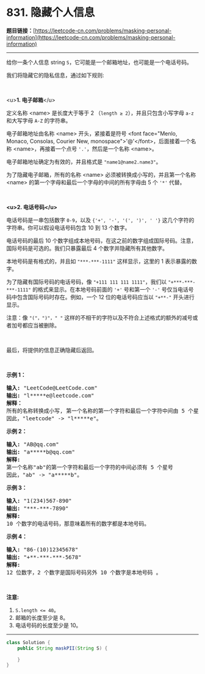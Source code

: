 # 831. 隐藏个人信息

**题目链接：**[https://leetcode-cn.com/problems/masking-personal-information](https://leetcode-cn.com/problems/masking-personal-information)

---

<div class="content__1Y2H">
 <div class="notranslate">
  <p>给你一条个人信息 string <code>S</code>，它可能是一个邮箱地址，也可能是一个电话号码。</p> 
  <p>我们将隐藏它的隐私信息，通过如下规则:</p> 
  <p>&nbsp;</p> 
  <p>&lt;u&gt;<strong>1. 电子邮箱</strong>&lt;/u&gt;</p> 
  <p>定义名称 &lt;name&gt; 是长度大于等于 2 （<code>length ≥ 2</code>），并且只包含小写字母 <code>a-z</code> 和大写字母 <code>A-Z</code> 的字符串。</p> 
  <p>电子邮箱地址由名称 &lt;name&gt; 开头，紧接着是符号 &lt;font face="Menlo, Monaco, Consolas, Courier New, monospace"&gt;<span style="">'@'</span>&lt;/font&gt;，后面接着一个名称 &lt;name&gt;，再接着一个点号 <code>'.'</code>，然后是一个名称 &lt;name&gt;。</p> 
  <p>电子邮箱地址确定为有效的，并且格式是 <code>"name1@name2.name3"</code>。</p> 
  <p>为了隐藏电子邮箱，所有的名称 &lt;name&gt; 必须被转换成小写的，并且第一个名称 &lt;name&gt; 的第一个字母和最后一个字母的中间的所有字母由 5 个 <code>'*'</code> 代替。</p> 
  <p>&nbsp;</p> 
  <p><strong>&lt;u&gt;2. 电话号码&lt;/u&gt;</strong></p> 
  <p>电话号码是一串包括数字&nbsp;<code>0-9</code>，以及 <code>{'+', '-', '(', ')', '&nbsp;'}</code> 这几个字符的字符串。你可以假设电话号码包含 10 到 13 个数字。</p> 
  <p>电话号码的最后 10 个数字组成本地号码，在这之前的数字组成国际号码。注意，国际号码是可选的。我们只暴露最后 4 个数字并隐藏所有其他数字。</p> 
  <p>本地号码是有格式的，并且如 <code>"***-***-1111"</code> 这样显示，这里的 1 表示暴露的数字。</p> 
  <p>为了隐藏有国际号码的电话号码，像&nbsp;<code>"+111 111 111 1111"</code>，我们以 <code>"+***-***-***-1111"</code> 的格式来显示。在本地号码前面的 <code>'+'</code> 号和第一个 <code>'-'</code> 号仅当电话号码中包含国际号码时存在。例如，一个 12 位的电话号码应当以 <code>"+**-"</code> 开头进行显示。</p> 
  <p>注意：像 <code>"("，")"，" "</code> 这样的不相干的字符以及不符合上述格式的额外的减号或者加号都应当被删除。</p> 
  <p>&nbsp;</p> 
  <p>最后，将提供的信息正确隐藏后返回。</p> 
  <p>&nbsp;</p> 
  <p><strong>示例 1：</strong></p> 
  <pre class="language-text"><strong>输入: </strong>"LeetCode@LeetCode.com"
<strong>输出: </strong>"l*****e@leetcode.com"
<strong>解释： 
</strong>所有的名称转换成小写, 第一个名称的第一个字符和最后一个字符中间由 5 个星号代替。
因此，"leetcode" -&gt; "l*****e"。
</pre> 
  <p><strong>示例 2：</strong></p> 
  <pre class="language-text"><strong>输入: </strong>"AB@qq.com"
<strong>输出: </strong>"a*****b@qq.com"
<strong>解释:&nbsp;
</strong>第一个名称"ab"的第一个字符和最后一个字符的中间必须有 5 个星号
因此，"ab" -&gt; "a*****b"。
</pre> 
  <p><strong>示例 3：</strong></p> 
  <pre class="language-text"><strong>输入: </strong>"1(234)567-890"
<strong>输出: </strong>"***-***-7890"
<strong>解释:</strong>&nbsp;
10 个数字的电话号码，那意味着所有的数字都是本地号码。
</pre> 
  <p><strong>示例 4：</strong></p> 
  <pre class="language-text"><strong>输入: </strong>"86-(10)12345678"
<strong>输出: </strong>"+**-***-***-5678"
<strong>解释:</strong>&nbsp;
12 位数字，2 个数字是国际号码另外 10 个数字是本地号码 。
</pre> 
  <p>&nbsp;</p> 
  <p><strong>注意:</strong></p> 
  <ol> 
   <li><code>S.length&nbsp;&lt;=&nbsp;40</code>。</li> 
   <li>邮箱的长度至少是 8。</li> 
   <li>电话号码的长度至少是 10。</li> 
  </ol> 
 </div>
</div>

---

```java
class Solution {
    public String maskPII(String S) {
        
    }
}
```